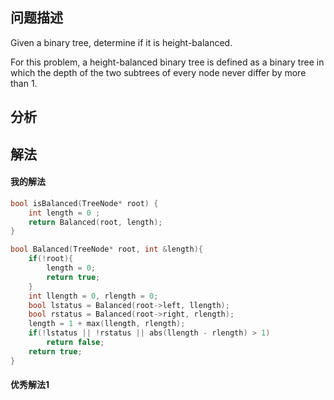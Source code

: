 ## 问题描述
Given a binary tree, determine if it is height-balanced.

For this problem, a height-balanced binary tree is defined as a binary tree in which the depth of the two subtrees of every node never differ by more than 1.

## 分析


## 解法

#### 我的解法
```cpp
bool isBalanced(TreeNode* root) {
    int length = 0 ;
    return Balanced(root, length);
}

bool Balanced(TreeNode* root, int &length){
    if(!root){
        length = 0;
        return true;
    }
    int llength = 0, rlength = 0;
    bool lstatus = Balanced(root->left, llength);
    bool rstatus = Balanced(root->right, rlength);
    length = 1 + max(llength, rlength);
    if(!lstatus || !rstatus || abs(llength - rlength) > 1)
        return false;
    return true;
}
```
#### 优秀解法1
```cpp

```

